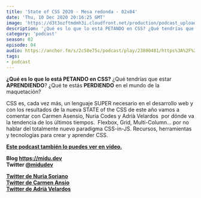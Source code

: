 ```yaml
---
title: 'State of CSS 2020 - Mesa redonda - 02x04'
date: 'Thu, 10 Dec 2020 20:16:25 GMT'
image: 'https://d3t3ozftmdmh3i.cloudfront.net/production/podcast_uploaded_episode/7340239/7340239-1607631394105-61a0eec2ded8.jpg'
description: '¿Qué es lo que lo está PETANDO en CSS? ¿Qué tendrías que estar APRENDIENDO? ¿Qué te estás PERDIENDO en el mundo de la maquetación? CSS es, cada vez más, un lenguaje SUPER necesario'
category: 'podcast'
season: 02
episode: 04
audio: https://anchor.fm/s/2c58e75c/podcast/play/23800481/https%3A%2F%2Fd3ctxlq1ktw2nl.cloudfront.net%2Fstaging%2F2020-11-10%2F68107a6f-f9c3-ae9c-40df-b271684ed2fa.m4a
tags:
- podcast
---
```


<p><strong>¿Qué es lo que lo está PETANDO en CSS?</strong> ¿Qué tendrías que estar <strong>APRENDIENDO</strong>? ¿Qué te estás <strong>PERDIENDO</strong> en el mundo de la maquetación?</p>
<p>CSS es, cada vez más, un lenguaje SUPER necesario en el desarrollo web y con los resultados de la nueva STATE of the CSS de este año vamos a comentar con Carmen Asensio, Nuria Codes y Adrià Velardos &nbsp;por dónde va la tendencia de los últimos tiempos. &nbsp;Flexbox, Grid, Multi-Column… por no hablar del totalmente nuevo paradigma CSS-in-JS. Recursos, herramientas y tecnologías para crear y aprender CSS.</p>
<p><a href="https://www.youtube.com/watch?v=d38uuW9L3Os&amp;feature=youtu.be"><strong>Este podcast también lo puedes ver en vídeo.</strong></a></p>
<p><strong>Blog </strong><a href="https://midu.dev"><strong>https://midu.dev</strong></a><strong><br>
Twitter </strong><a href="https://twitter.com/midudev"><strong>@midudev</strong></a></p>
<p><a href="https://twitter.com/nuria_codes"><strong>Twitter de Nuria Soriano</strong></a><strong><br>
</strong><a href="https://twitter.com/carmenansio"><strong>Twitter de Carmen Ansio</strong></a><strong><br>
</strong><a href="https://twitter.com/adridoz"><strong>Twitter de Adrià Velardos</strong></a></p>

